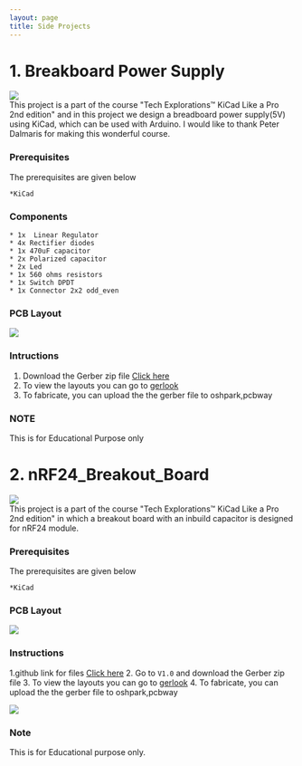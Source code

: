 ```yaml
---
layout: page
title: Side Projects
---
```


# 1. Breakboard Power Supply

 <img src="{{ 'images/gif.gif' | relative_url }}" />
 <br>
This project is a part of the course "Tech Explorations™ KiCad Like a Pro 2nd edition" and in this project we design a 
breadboard power supply(5V) using KiCad, which can be used with Arduino. I would like to thank Peter Dalmaris for making this wonderful course.

### Prerequisites
The prerequisites are given below
```
*KiCad
```
### Components
```
* 1x  Linear Regulator
* 4x Rectifier diodes
* 1x 470uF capacitor
* 2x Polarized capacitor
* 2x Led 
* 1x 560 ohms resistors 
* 1x Switch DPDT 
* 1x Connector 2x2 odd_even 
```

### PCB Layout
 <img src="{{ 'images/11.png' | relative_url }}" />
 
###  Intructions 
  1. Download the Gerber zip file [Click here](https://github.com/PVSSLR/Breadboard_Power_Supply)
  2. To view the layouts you can go to [gerlook](http://gerblook.org/)
  3. To fabricate, you can upload the the gerber file to oshpark,pcbway
  
  ### NOTE 
  This is for Educational Purpose only


# 2. nRF24_Breakout_Board
 <img src="{{ 'images/3.gif' | relative_url }}" />
  <br>
This project is a part of the course "Tech Explorations™ KiCad Like a Pro 2nd edition" in which a breakout board with an inbuild capacitor is designed for nRF24 module. 

### Prerequisites
The prerequisites are given below
```
*KiCad
```
### PCB Layout
 <img src="{{ 'images/2.png' | relative_url }}" />
 
###  Instructions
  1.github link for files [Click here](https://github.com/PVSSLR/nRF24_Breakout_Board)
  2. Go to ``V1.0`` and download the Gerber zip file
  3. To view the layouts you can go to [gerlook](http://gerblook.org/)
  4. To fabricate, you can upload the the gerber file to oshpark,pcbway
  
  <img src="{{ 'images/1.png' | relative_url }}" />

### Note 
This is for Educational purpose only.
